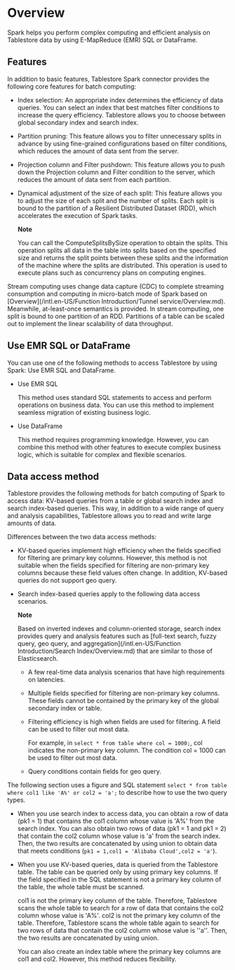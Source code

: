 Overview 
=============================

Spark helps you perform complex computing and efficient analysis on Tablestore data by using E-MapReduce (EMR) SQL or DataFrame.



Features 
-----------------------------

In addition to basic features, Tablestore Spark connector provides the following core features for batch computing:

* Index selection: An appropriate index determines the efficiency of data queries. You can select an index that best matches filter conditions to increase the query efficiency. Tablestore allows you to choose between global secondary index and search index.

  

* Partition pruning: This feature allows you to filter unnecessary splits in advance by using fine-grained configurations based on filter conditions, which reduces the amount of data sent from the server.

  

* Projection column and Filter pushdown: This feature allows you to push down the Projection column and Filter condition to the server, which reduces the amount of data sent from each partition.

  

* Dynamical adjustment of the size of each split: This feature allows you to adjust the size of each split and the number of splits. Each split is bound to the partition of a Resilient Distributed Dataset (RDD), which accelerates the execution of Spark tasks.

  **Note**

  You can call the ComputeSplitsBySize operation to obtain the splits. This operation splits all data in the table into splits based on the specified size and returns the split points between these splits and the information of the machine where the splits are distributed. This operation is used to execute plans such as concurrency plans on computing engines.
  




Stream computing uses change data capture (CDC) to complete streaming consumption and computing in micro-batch mode of Spark based on [Overview](/intl.en-US/Function Introduction/Tunnel service/Overview.md). Meanwhile, at-least-once semantics is provided. In stream computing, one split is bound to one partition of an RDD. Partitions of a table can be scaled out to implement the linear scalability of data throughput.

Use EMR SQL or DataFrame 
---------------------------------------------

You can use one of the following methods to access Tablestore by using Spark: Use EMR SQL and DataFrame.

* Use EMR SQL

  This method uses standard SQL statements to access and perform operations on business data. You can use this method to implement seamless migration of existing business logic.
  

* Use DataFrame

  This method requires programming knowledge. However, you can combine this method with other features to execute complex business logic, which is suitable for complex and flexible scenarios.
  




Data access method 
---------------------------------------

Tablestore provides the following methods for batch computing of Spark to access data: KV-based queries from a table or global search index and search index-based queries. This way, in addition to a wide range of query and analysis capabilities, Tablestore allows you to read and write large amounts of data.

Differences between the two data access methods:

* KV-based queries implement high efficiency when the fields specified for filtering are primary key columns. However, this method is not suitable when the fields specified for filtering are non-primary key columns because these field values often change. In addition, KV-based queries do not support geo query.

  

* Search index-based queries apply to the following data access scenarios.

  **Note**

  Based on inverted indexes and column-oriented storage, search index provides query and analysis features such as [full-text search, fuzzy query, geo query, and aggregation](/intl.en-US/Function Introduction/Search Index/Overview.md) that are similar to those of Elasticsearch.
  * A few real-time data analysis scenarios that have high requirements on latencies.

    
  
  * Multiple fields specified for filtering are non-primary key columns. These fields cannot be contained by the primary key of the global secondary index or table.

    
  
  * Filtering efficiency is high when fields are used for filtering. A field can be used to filter out most data.

    For example, in `select * from table where col = 1000;`, col indicates the non-primary key column. The condition col = 1000 can be used to filter out most data.
    
  
  * Query conditions contain fields for geo query.

    
  

  




The following section uses a figure and SQL statement `select * from table where col1 like 'A%' or col2 = 'a';` to describe how to use the two query types.

* When you use search index to access data, you can obtain a row of data (pk1 = 1) that contains the col1 column whose value is 'A%' from the search index. You can also obtain two rows of data (pk1 = 1 and pk1 = 2) that contain the col2 column whose value is 'a' from the search index. Then, the two results are concatenated by using union to obtain data that meets conditions (`pk1 = 1,col1 = 'Alibaba Cloud',col2 = 'a'`).

  

* When you use KV-based queries, data is queried from the Tablestore table. The table can be queried only by using primary key columns. If the field specified in the SQL statement is not a primary key column of the table, the whole table must be scanned.

  col1 is not the primary key column of the table. Therefore, Tablestore scans the whole table to search for a row of data that contains the col2 column whose value is 'A%'. col2 is not the primary key column of the table. Therefore, Tablestore scans the whole table again to search for two rows of data that contain the col2 column whose value is ''a''. Then, the two results are concatenated by using union.

  You can also create an index table where the primary key columns are col1 and col2. However, this method reduces flexibility.
  



